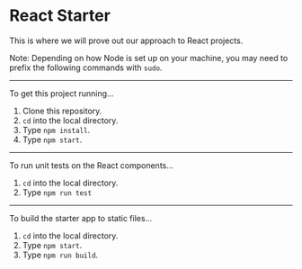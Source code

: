 # React Starter

This is where we will prove out our approach to React projects.

Note: Depending on how Node is set up on your machine, you may need to prefix the following commands with `sudo`.

---

To get this project running…

1. Clone this repository.
2. `cd` into the local directory.
3. Type `npm install`.
4. Type `npm start`.

---

To run unit tests on the React components…

1. `cd` into the local directory.
2. Type `npm run test`

---

To build the starter app to static files…

1. `cd` into the local directory.
2. Type `npm start`.
3. Type `npm run build`.